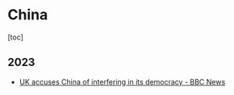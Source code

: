 # China

[toc]



## 2023

- [UK accuses China of interfering in its democracy - BBC News](https://www.youtube.com/watch?v=ULlGENlkMB8&list=PLS3XGZxi7cBXEoxq4lveDcTp0ryIR4dQa&index=1)